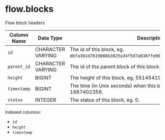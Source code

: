 # flow.blocks

Flow block headers

| Column Name | Data Type         | Description                                                                                   |
| ----------- | ----------------- | --------------------------------------------------------------------------------------------- |
| `id`        | CHARACTER VARYING | The id of this block, eg. `d6fa361d7619088b3025a34f5d7a636ffe00f547ae96d178d86842856ad88d3d`. |
| `parent_id` | CHARACTER VARYING | The id of the parent block of this block.                                                     |
| `height`    | BIGINT            | The height of this block, eg. 55145419.                                                       |
| `timestamp` | BIGINT            | The time (in Unix seconds) when this block was created, eg. 1687402358.                       |
| `status`    | INTEGER           | The status of this block, eg. 0.                                                              |

Indexed columns:

* `id`
* `height`
* `timestamp`
